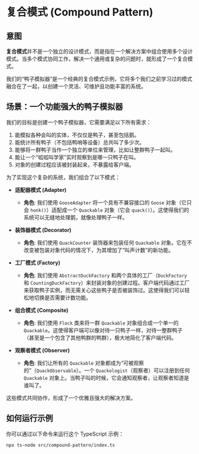 # 复合模式 (Compound Pattern)

## 意图

**复合模式**并不是一个独立的设计模式，而是指在一个解决方案中组合使用多个设计模式。当多个模式协同工作，解决一个通用或复杂的问题时，就形成了一个复合模式。

我们的“鸭子模拟器”是一个经典的复合模式示例，它将多个我们之前学习过的模式融合在了一起，以创建一个灵活、可维护且功能丰富的系统。

## 场景：一个功能强大的鸭子模拟器

我们的目标是创建一个鸭子模拟器，它需要满足以下所有需求：
1.  能模拟各种会叫的实体，不仅仅是鸭子，甚至包括鹅。
2.  能统计所有鸭子（不包括鸭哨等设备）总共叫了多少次。
3.  能够将一群鸭子当作一个独立的单位来管理，比如让整群鸭子一起叫。
4.  能让一个“呱呱叫学家”实时观察到是哪一只鸭子在叫。
5.  对象的创建过程应该被封装起来，不暴露给客户端。

为了实现这个复杂的系统，我们组合了以下模式：

*   **适配器模式 (Adapter)**
    *   **角色**: 我们使用 `GooseAdapter` 将一个具有不兼容接口的 `Goose` 对象（它只会 `honk()`）适配成一个 `Quackable` 对象（它会 `quack()`）。这使得我们的系统可以无缝地处理鹅，就像处理鸭子一样。

*   **装饰器模式 (Decorator)**
    *   **角色**: 我们使用 `QuackCounter` 装饰器来包装任何 `Quackable` 对象。它在不改变被包装对象代码的情况下，为其增加了“叫声计数”的新功能。

*   **工厂模式 (Factory)**
    *   **角色**: 我们使用 `AbstractDuckFactory` 和两个具体的工厂（`DuckFactory` 和 `CountingDuckFactory`）来封装对象的创建过程。客户端代码通过工厂来获取鸭子实例，而无需关心这些鸭子是否被装饰过。这使得我们可以轻松地切换是否需要计数功能。

*   **组合模式 (Composite)**
    *   **角色**: 我们使用 `Flock` 类来将一群 `Quackable` 对象组合成一个单一的 `Quackable`。这使得客户端可以像对待一只鸭子一样，对待一整群鸭子（甚至是一个包含了其他鸭群的鸭群），极大地简化了客户端代码。

*   **观察者模式 (Observer)**
    *   **角色**: 我们让所有的 `Quackable` 对象都成为“可被观察的”（`QuackObservable`）。一个 `Quackologist`（观察者）可以注册到任何 `Quackable` 对象上。当鸭子叫的时候，它会通知观察者，让观察者知道是谁叫了。

这些模式共同协作，形成了一个优雅且强大的解决方案。

## 如何运行示例

你可以通过以下命令来运行这个 TypeScript 示例：

```bash
npx ts-node src/compound-pattern/index.ts
```